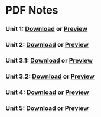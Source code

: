 # PDF Notes

### Unit 1: <a href="./unit1.pdf" download>Download</a> or [Preview](./unit1.pdf)

### Unit 2: <a href="./unit2.pdf" download>Download</a> or [Preview](./unit2.pdf)

### Unit 3.1: <a href="./unit3.pdf" download>Download</a> or [Preview](./unit1.pdf)

### Unit 3.2: <a href="./unit3.2.pdf" download>Download</a> or [Preview](./unit1.pdf)

### Unit 4: <a href="./unit4.pdf" download>Download</a> or [Preview](./unit4.pdf)

### Unit 5: <a href="./unit5.pdf" download>Download</a> or [Preview](./unit1.pdf)
